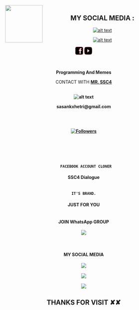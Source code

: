 <img src="https://github.com/Sasank-chhe/Sasank-chhe/blob/main/IMAGE/SSC4.gif" width="120" height="120" align="left">

<center>

  

  

 

   ##  MY SOCIAL MEDIA : <br>

<a href="https://Instagram.com/sasankxhetri4" target="_blank"><img src="https://github.com/1Sasank-chhe/Sasank-chhe/blob/main/IMAGE/instagram.png" alt="alt text" width="25" height="25"></a> 

<a href="https://chat.whatsapp.com/HDwWCxOCiofEiohIuwjv19"><img src="https://github.com/Sasank-chhe/Sasank-chhe/blob/main/IMAGE/whatsapp.png" alt="alt text" width="25" height="25"></a>

<a href="https://www.facebook.com/SASANK04" target="_blank"><img src="https://github.com/Azim-vau/Azim-vau/blob/main/IMAGE/facebook.png" alt="alt text" width="25" height="25"></a> <a href="https://youtube.com/MrError69"><img src="https://github.com/Azim-vau/Azim-vau/blob/main/IMAGE/youtube.png" alt="alt text" width="25" height="25"></a> 

&nbsp;&nbsp;     &nbsp;&nbsp;    &nbsp;&nbsp;   &nbsp;&nbsp;   &nbsp;&nbsp;

  

____Programming And Memes____

CONTACT WITH <a href="https://github.com/Sasank-chhe"><b>MR. SSC4 </a> </br><br>

<img src="https://github.com/Sasank-chhe/SSC4/blob/main/IMAGE/contact.png" alt="alt text" width="25" height="25"> <br>

<p>sasankxhetri@gmail.com</p>  <br> <br> 

<a href="https://github.com/Sasank-chhe/followers">

<img title="Followers" src="https://img.shields.io/github/followers/Sasank-chhe?label=Followers&color=blue&style=flat-square"></a>

<br>















  </a>

  <a href="https://github.com/Sasank-chhe">



  </a>

<br>

<a href="https://github.com/Sasank-chhe">



  </a>

<br>

<a href="https://github.com/Sasank-chhe">

  </a>

</div>

</br>

<p align="center">

      FACEBOOK ACCOUNT CLONER

</p>

#### SSC4 Dialogue

```SASANK IS NOT ONLY NAME

IT'S BRAND.

```

#### JUST FOR YOU

```YOU CAN'T COPY ME.

```

#### JOIN WhatsApp GROUP <br>

[![](https://img.shields.io/badge/WhatsApp-black?logo=WhatsApp&logoColor=blue&labelColor=black)](https://chat.whatsapp.com/HDwWCxOCiofEiohIuwjv19)

<br>

#### MY SOCIAL MEDIA

[![](https://img.shields.io/badge/Github-black?logo=Github&logoColor=red&labelColor=black)](https://github.com/Sasank-chhe) <br>

[![](https://img.shields.io/badge/Facebook-black?logo=Facebook&logoColor=red&labelColor=black)](https://www.facebook.com/SASANK04) <br>

[![](https://img.shields.io/badge/Instagram-black?logo=Instagram&logoColor=red&labelColor=black)](https://www.instagram.com/sasankxhetri4) <br>

<h2> THANKS FOR VISIT ✘✘ <h2\>

